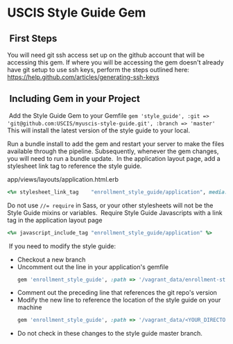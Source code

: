 USCIS Style Guide Gem
====================
​
First Steps
------------------------
You will need git ssh access set up on the github account that will be accessing this gem.
If where you will be accessing the gem doesn't already have git setup to use ssh keys, perform the steps outlined here:
https://help.github.com/articles/generating-ssh-keys

​
Including Gem in your Project
----------------------------------------
​
Add the Style Guide Gem to your Gemfile
	```
	gem 'style_guide', :git => 'git@github.com:USCIS/myuscis-style-guide.git', :branch => 'master'
	```​
​This will install the latest version of the style guide to your local.

Run a bundle install to add the gem and restart your server to make the files available through the pipeline.  Subsequently,
whenever the gem changes, you will need to run a bundle update.
​
In the application layout page, add a stylesheet link tag to reference the style guide.

app/views/layouts/application.html.erb

```ruby
<%= stylesheet_link_tag    "enrollment_style_guide/application", media: "all" %>
```

Do not use `//= require` in Sass, or your other stylesheets will not be the Style Guide mixins or variables.
​
Require Style Guide Javascripts with a link tag in the application layout page

```ruby
<%= javascript_include_tag "enrollment_style_guide/application" %>
```
​
If you need to modify the style guide:
*	Checkout a new branch
*	Uncomment out the line in your application's gemfile
	```ruby
	gem 'enrollment_style_guide', :path => '/vagrant_data/enrollment-style-guide'
	```
*	Comment out the preceding line that references the git repo's version
*	Modify the new line to reference the location of the style guide on your machine
	```ruby
	gem 'enrollment_style_guide', :path => '/vagrant_data/<YOUR_DIRECTORIES_HERE>/enrollment-style-guide'
	```
*	Do not check in these changes to the style guide master branch.

